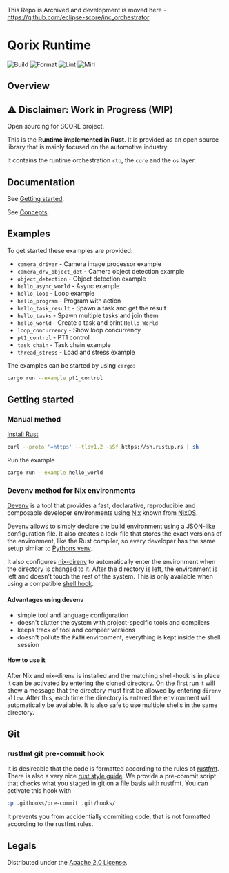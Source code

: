 This Repo is Archived and development is moved here - https://github.com/eclipse-score/inc_orchestrator 

# Qorix Runtime

![Build](https://github.com/qorix-group/qor-runtime/actions/workflows/rust.yml/badge.svg)
![Format](https://github.com/qorix-group/qor-runtime/actions/workflows/rustfmt.yml/badge.svg)
![Lint](https://github.com/qorix-group/qor-runtime/actions/workflows/gitlint.yml/badge.svg)
![Miri](https://github.com/qorix-group/qor-runtime/actions/workflows/miri.yml/badge.svg)


## Overview

## ⚠️ Disclaimer: Work in Progress (WIP)

Open sourcing for SCORE project.


This is the **Runtime implemented in Rust**. It is provided as
an open source library that is mainly focused on the automotive industry.

It contains the runtime orchestration `rto`, the `core` and the `os` layer.


## Documentation

See [Getting started](qor-rto/docs/source/manual/getting_started.rst).

See [Concepts](qor-rto/docs/source/manual/concepts.rst).


## Examples

To get started these examples are provided:

  * `camera_driver` - Camera image processor example
  * `camera_drv_object_det` - Camera object detection example
  * `object_detection` - Object detection example
  * `hello_async_world` - Async example
  * `hello_loop` - Loop example
  * `hello_program` - Program with action
  * `hello_task_result` - Spawn a task and get the result
  * `hello_tasks` - Spawn multiple tasks and join them
  * `hello_world` - Create a task and print `Hello World`
  * `loop_concurrency` - Show loop concurrency
  * `pt1_control` - PT1 control
  * `task_chain` - Task chain example
  * `thread_stress` - Load and stress example

The examples can be started by using `cargo`:

```sh
cargo run --example pt1_control
```


## Getting started

### Manual method

[Install Rust](https://www.rust-lang.org/tools/install)

```bash
curl --proto '=https' --tlsv1.2 -sSf https://sh.rustup.rs | sh
```

Run the example

```bash
cargo run --example hello_world
```

### Devenv method for Nix environments

[Devenv](https://devenv.sh/) is a tool that provides a fast, declarative,
reproducible and composable developer environments using
[Nix](https://nixos.org/) known from [NixOS](https://nixos.org/).

Devenv allows to simply declare the build environment using a JSON-like
configuration file. It also creates a lock-file that stores the exact versions
of the environment, like the Rust compiler, so every developer has the same
setup similar to [Pythons venv](https://docs.python.org/3/library/venv.html).

It also configures [nix-direnv](https://direnv.net/) to automatically enter the
environment when the directory is changed to it. After the directory is left,
the environment is left and doesn't touch the rest of the system. This is only
available when using a compatible
[shell hook](https://direnv.net/docs/hook.html).

#### Advantages using devenv

  * simple tool and language configuration
  * doesn't clutter the system with project-specific tools and compilers
  * keeps track of tool and compiler versions
  * doesn't pollute the `PATH` environment, everything is kept inside the shell session

#### How to use it

After Nix and nix-direnv is installed and the matching shell-hook is in place
it can be activated by entering the cloned directory. On the first run it will
show a message that the directory must first be allowed by entering `direnv
allow`. After this, each time the directory is entered the environment will
automatically be available. It is also safe to use multiple shells in the same
directory.


## Git

### rustfmt git pre-commit hook

It is desireable that the code is formatted according to the rules of
[rustfmt](https://github.com/rust-lang/rustfmt). There is also a very nice
[rust style guide](https://doc.rust-lang.org/nightly/style-guide/). We provide a
pre-commit script that checks what you staged in git on a file basis with rustfmt.
You can activate this hook with

```bash
cp .githooks/pre-commit .git/hooks/
```

It prevents you from accidentially commiting code, that is not formatted according
to the rustfmt rules.


## Legals

Distributed under the [Apache 2.0 License](LICENSE).
